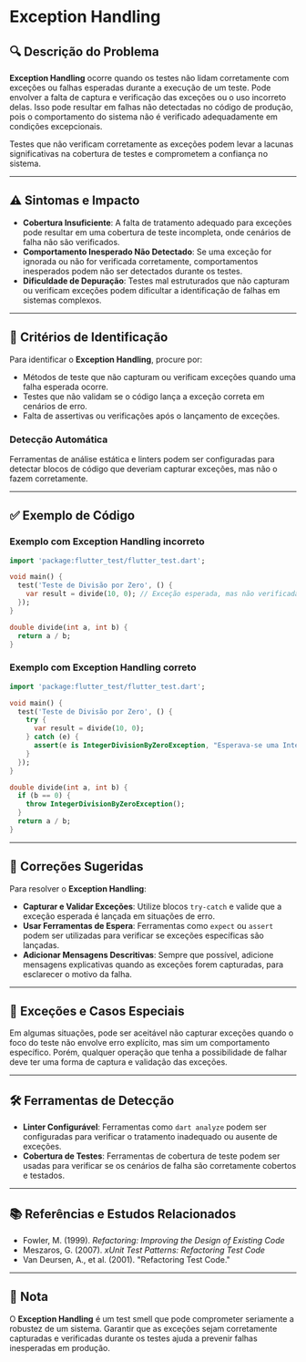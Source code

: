 # Exception Handling

## 🔍 Descrição do Problema
**Exception Handling** ocorre quando os testes não lidam corretamente com exceções ou falhas esperadas durante a execução de um teste. Pode envolver a falta de captura e verificação das exceções ou o uso incorreto delas. Isso pode resultar em falhas não detectadas no código de produção, pois o comportamento do sistema não é verificado adequadamente em condições excepcionais.

Testes que não verificam corretamente as exceções podem levar a lacunas significativas na cobertura de testes e comprometem a confiança no sistema.

---

## ⚠️ Sintomas e Impacto
- **Cobertura Insuficiente**: A falta de tratamento adequado para exceções pode resultar em uma cobertura de teste incompleta, onde cenários de falha não são verificados.
- **Comportamento Inesperado Não Detectado**: Se uma exceção for ignorada ou não for verificada corretamente, comportamentos inesperados podem não ser detectados durante os testes.
- **Dificuldade de Depuração**: Testes mal estruturados que não capturam ou verificam exceções podem dificultar a identificação de falhas em sistemas complexos.

---

## 🔑 Critérios de Identificação
Para identificar o **Exception Handling**, procure por:
- Métodos de teste que não capturam ou verificam exceções quando uma falha esperada ocorre.
- Testes que não validam se o código lança a exceção correta em cenários de erro.
- Falta de assertivas ou verificações após o lançamento de exceções.

### Detecção Automática
Ferramentas de análise estática e linters podem ser configuradas para detectar blocos de código que deveriam capturar exceções, mas não o fazem corretamente.

---

## ✅ Exemplo de Código

### Exemplo com Exception Handling incorreto

```dart
import 'package:flutter_test/flutter_test.dart';

void main() {
  test('Teste de Divisão por Zero', () {
    var result = divide(10, 0); // Exceção esperada, mas não verificada
  });
}

double divide(int a, int b) {
  return a / b;
}

```

### Exemplo com Exception Handling correto

```dart
import 'package:flutter_test/flutter_test.dart';

void main() {
  test('Teste de Divisão por Zero', () {
    try {
      var result = divide(10, 0);
    } catch (e) {
      assert(e is IntegerDivisionByZeroException, "Esperava-se uma IntegerDivisionByZeroException");
    }
  });
}

double divide(int a, int b) {
  if (b == 0) {
    throw IntegerDivisionByZeroException();
  }
  return a / b;
}

```

---

## 🚀 Correções Sugeridas
Para resolver o **Exception Handling**:

- **Capturar e Validar Exceções**: Utilize blocos `try-catch` e valide que a exceção esperada é lançada em situações de erro.
- **Usar Ferramentas de Espera**: Ferramentas como `expect` ou `assert` podem ser utilizadas para verificar se exceções específicas são lançadas.
- **Adicionar Mensagens Descritivas**: Sempre que possível, adicione mensagens explicativas quando as exceções forem capturadas, para esclarecer o motivo da falha.

---

## 🌟 Exceções e Casos Especiais
Em algumas situações, pode ser aceitável não capturar exceções quando o foco do teste não envolve erro explícito, mas sim um comportamento específico. Porém, qualquer operação que tenha a possibilidade de falhar deve ter uma forma de captura e validação das exceções.

---

## 🛠 Ferramentas de Detecção
- **Linter Configurável**: Ferramentas como `dart analyze` podem ser configuradas para verificar o tratamento inadequado ou ausente de exceções.
- **Cobertura de Testes**: Ferramentas de cobertura de teste podem ser usadas para verificar se os cenários de falha são corretamente cobertos e testados.

---

## 📚 Referências e Estudos Relacionados
- Fowler, M. (1999). *Refactoring: Improving the Design of Existing Code*
- Meszaros, G. (2007). *xUnit Test Patterns: Refactoring Test Code*
- Van Deursen, A., et al. (2001). "Refactoring Test Code."

---

## 📝 Nota
O **Exception Handling** é um test smell que pode comprometer seriamente a robustez de um sistema. Garantir que as exceções sejam corretamente capturadas e verificadas durante os testes ajuda a prevenir falhas inesperadas em produção.
